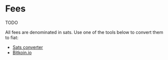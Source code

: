 # Fees

TODO

All fees are denominated in sats. Use one of the tools below to convert them to fiat:

- [Sats converter](https://bitcoiner.guide/convert/)
- [Bitkoin.io](https://bitkoin.io/)
